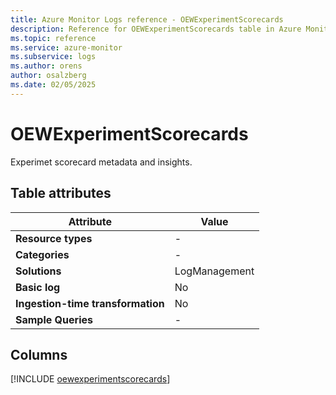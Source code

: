 ```yaml
---
title: Azure Monitor Logs reference - OEWExperimentScorecards
description: Reference for OEWExperimentScorecards table in Azure Monitor Logs.
ms.topic: reference
ms.service: azure-monitor
ms.subservice: logs
ms.author: orens
author: osalzberg
ms.date: 02/05/2025
---
```


# OEWExperimentScorecards

Experimet scorecard metadata and insights.


## Table attributes

|Attribute|Value|
|---|---|
|**Resource types**|-|
|**Categories**|-|
|**Solutions**| LogManagement|
|**Basic log**|No|
|**Ingestion-time transformation**|No|
|**Sample Queries**|-|



## Columns
  
[!INCLUDE [oewexperimentscorecards](~/reusable-content/ce-skilling/azure/includes/azure-monitor/reference/tables/oewexperimentscorecards-include.md)]
